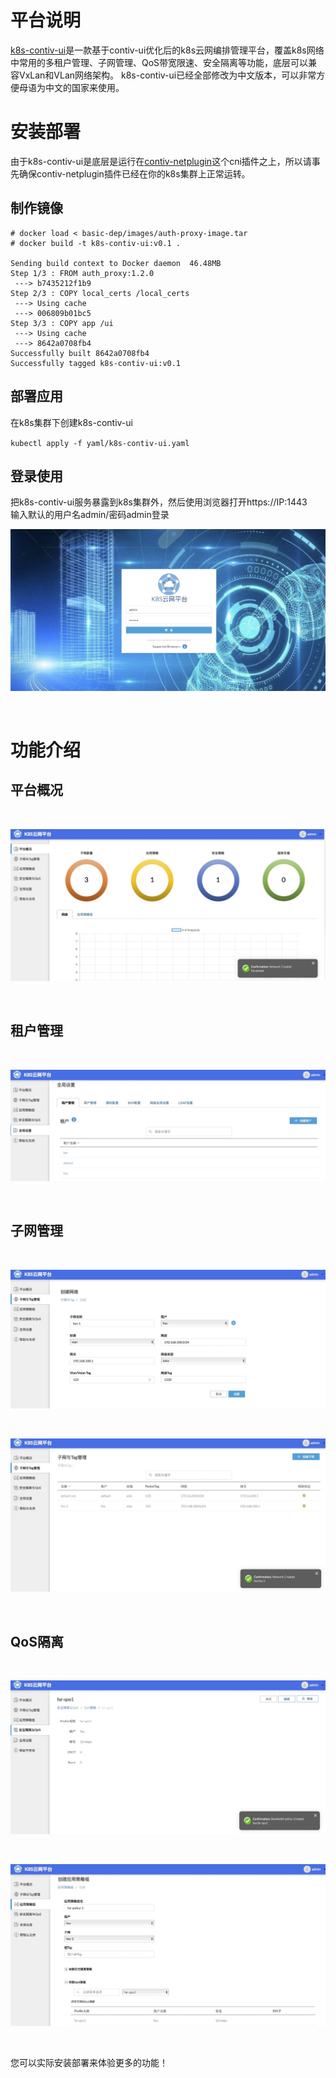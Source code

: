 # 平台说明
<a href="https://github.com/cloudnativer/k8s-contiv-ui">k8s-contiv-ui</a>是一款基于contiv-ui优化后的k8s云网编排管理平台，覆盖k8s网络中常用的多租户管理、子网管理、QoS带宽限速、安全隔离等功能，底层可以兼容VxLan和VLan网络架构。
k8s-contiv-ui已经全部修改为中文版本，可以非常方便母语为中文的国家来使用。


# 安装部署
由于k8s-contiv-ui是底层是运行在<a href="https://github.com/contiv/netplugin">contiv-netplugin</a>这个cni插件之上，所以请事先确保contiv-netplugin插件已经在你的k8s集群上正常运转。

## 制作镜像

```
# docker load < basic-dep/images/auth-proxy-image.tar
# docker build -t k8s-contiv-ui:v0.1 . 

Sending build context to Docker daemon  46.48MB
Step 1/3 : FROM auth_proxy:1.2.0
 ---> b7435212f1b9
Step 2/3 : COPY local_certs /local_certs
 ---> Using cache
 ---> 006809b01bc5
Step 3/3 : COPY app /ui
 ---> Using cache
 ---> 8642a0708fb4
Successfully built 8642a0708fb4
Successfully tagged k8s-contiv-ui:v0.1
```

## 部署应用

在k8s集群下创建k8s-contiv-ui

` kubectl apply -f yaml/k8s-contiv-ui.yaml `

## 登录使用

把k8s-contiv-ui服务暴露到k8s集群外，然后使用浏览器打开https://IP:1443
<br>
输入默认的用户名admin/密码admin登录
<br>

![k8s-contiv-ui](docs/images/readme-6.jpg)

<br>


# 功能介绍

## 平台概况

<br>

![k8s-contiv-ui](docs/images/readme-7.jpg)

<br>

## 租户管理

<br>

![k8s-contiv-ui](docs/images/readme-1.jpg)

<br>

## 子网管理

<br>

![k8s-contiv-ui](docs/images/readme-2.jpg)

<br>

![k8s-contiv-ui](docs/images/readme-3.jpg)

<br>

## QoS隔离

<br>

![k8s-contiv-ui](docs/images/readme-4.jpg)

<br>

![k8s-contiv-ui](docs/images/readme-5.jpg)

<br>

您可以实际安装部署来体验更多的功能！



